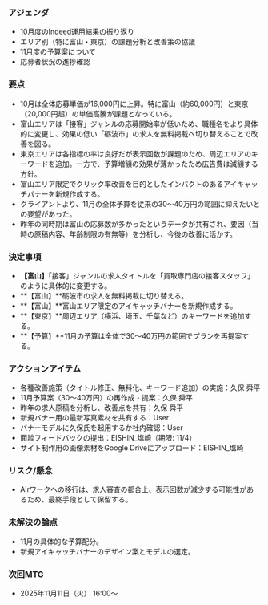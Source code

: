 ### アジェンダ
- 10月度のIndeed運用結果の振り返り
- エリア別（特に富山・東京）の課題分析と改善策の協議
- 11月度の予算案について
- 応募者状況の進捗確認

### 要点
- 10月は全体応募単価が16,000円に上昇。特に富山（約60,000円）と東京（20,000円超）の単価高騰が課題となっている。
- 富山エリアは「接客」ジャンルの応募開始率が低いため、職種名をより具体的に変更し、効果の低い「砺波市」の求人を無料掲載へ切り替えることで改善を図る。
- 東京エリアは各指標の率は良好だが表示回数が課題のため、周辺エリアのキーワードを追加。一方で、予算増額の効果が薄かったため広告費は減額する方針。
- 富山エリア限定でクリック率改善を目的としたインパクトのあるアイキャッチバナーを新規作成する。
- クライアントより、11月の全体予算を従来の30〜40万円の範囲に抑えたいとの要望があった。
- 昨年の同時期は富山の応募数が多かったというデータが共有され、要因（当時の原稿内容、年齢制限の有無等）を分析し、今後の改善に活かす。

### 決定事項
- **【富山】**「接客」ジャンルの求人タイトルを「買取専門店の接客スタッフ」のように具体的に変更する。
- **【富山】**砺波市の求人を無料掲載に切り替える。
- **【富山】**富山エリア限定のアイキャッチバナーを新規作成する。
- **【東京】**周辺エリア（横浜、埼玉、千葉など）のキーワードを追加する。
- **【予算】**11月の予算は全体で30〜40万円の範囲でプランを再提案する。

### アクションアイテム
- 各種改善施策（タイトル修正、無料化、キーワード追加）の実施：久保 舜平
- 11月予算案（30〜40万円）の再作成・提案：久保 舜平
- 昨年の求人原稿を分析し、改善点を共有：久保 舜平
- 新規バナー用の最新写真素材を共有する：User
- バナーモデルに久保氏を起用するか社内確認：User
- 面談フィードバックの提出：EISHIN_塩崎（期限: 11/4）
- サイト制作用の画像素材をGoogle Driveにアップロード：EISHIN_塩崎

### リスク/懸念
- Airワークへの移行は、求人審査の都合上、表示回数が減少する可能性があるため、最終手段として保留する。

### 未解決の論点
- 11月の具体的な予算配分。
- 新規アイキャッチバナーのデザイン案とモデルの選定。

### 次回MTG
- 2025年11月11日（火） 16:00〜